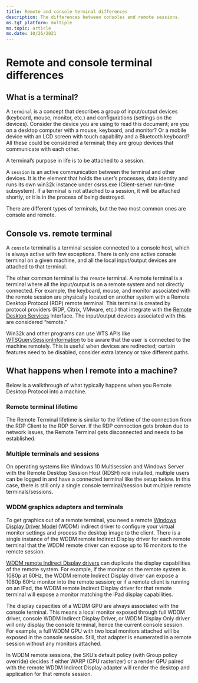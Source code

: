 ```yaml
---
title: Remote and console terminal differences
description: The differences between consoles and remote sessions.
ms.tgt_platform: multiple
ms.topic: article
ms.date: 10/26/2021
---
```


# Remote and console terminal differences

## What is a terminal?

A `terminal` is a concept that describes a group of input/output devices (keyboard, mouse, monitor, etc.) and configurations (settings on the devices). Consider the device you are using to read this document; are you on a desktop computer with a mouse, keyboard, and monitor? Or a mobile device with an LCD screen with touch capability and a Bluetooth keyboard? All these could be considered a terminal; they are group devices that communicate with each other.

A terminal’s purpose in life is to be attached to a session.

A `session` is an active communication between the terminal and other devices. It is the element that holds the user’s processes, data identity and runs its own win32k instance under csrss.exe (Client-server run-time subsystem).  If a terminal is not attached to a session, it will be attached shortly, or it is in the process of being destroyed.

There are different types of terminals, but the two most common ones are console and remote.

## Console vs. remote terminal

A `console` terminal is a terminal session connected to a console host, which is always active with few exceptions. There is only one active console terminal on a given machine, and all the local input/output devices are attached to that terminal.

The other common terminal is the `remote` terminal. A remote terminal is a terminal where all the input/output is on a remote system and not directly connected. For example, the keyboard, mouse, and monitor associated with the remote session are physically located on another system with a Remote Desktop Protocol (RDP) remote terminal. This terminal is created by protocol providers (RDP, Citrix, VMware, etc.) that integrate with the [Remote Desktop Services](/windows/win32/api/wtsprotocol/nf-wtsprotocol-iwrdsprotocolconnection-getusercredentials) Interface. The input/output devices associated with this are considered “remote.”

Win32k and other programs can use WTS APIs like [WTSQuerySessionInformation](/windows/win32/api/wtsapi32/nf-wtsapi32-wtsquerysessioninformationa) to be aware that the user is connected to the machine remotely. This is useful when devices are redirected; certain features need to be disabled, consider extra latency or take different paths.

## What happens when I remote into a machine?

Below is a walkthrough of what typically happens when you Remote Desktop Protocol into a machine.

### Remote terminal lifetime

The Remote Terminal lifetime is similar to the lifetime of the connection from the RDP Client to the RDP Server. If the RDP connection gets broken due to network issues, the Remote Terminal gets disconnected and needs to be established.

### Multiple terminals and sessions

On operating systems like Windows 10 Multisession and Windows Server with the Remote Desktop Session Host (RDSH) role installed, multiple users can be logged in and have a connected terminal like the setup below. In this case, there is still only a single console terminal/session but multiple remote terminals/sessions.

### WDDM graphics adapters and terminals

To get graphics out of a remote terminal, you need a remote [Windows Display Driver Model](/windows-hardware/drivers/display/windows-vista-display-driver-model-design-guide) (WDDM) indirect driver to configure your virtual monitor settings and process the desktop image to the client. There is a single instance of the WDDM remote Indirect Display driver for each remote terminal that the WDDM remote driver can expose up to 16 monitors to the remote session.

[WDDM remote Indirect Display drivers](/windows-hardware/drivers/display/indirect-display-driver-model-overview) can duplicate the display capabilities of the remote system. For example, if the monitor on the remote system is 1080p at 60Hz, the WDDM remote Indirect Display driver can expose a 1080p 60Hz monitor into the remote session; or if a remote client is running on an iPad, the WDDM remote Indirect Display driver for that remote terminal will expose a monitor matching the iPad display capabilities.

The display capacities of a WDDM GPU are always associated with the console terminal. This means a local monitor exposed through full WDDM driver, console WDDM Indirect Display Driver, or WDDM Display Only driver will only display the console terminal, hence the current console session. For example, a full WDDM GPU with two local monitors attached will be exposed in the console session. Still, that adapter is enumerated in a remote session without any monitors attached.

In WDDM remote sessions, the SKU’s default policy (with Group policy override) decides if either WARP (CPU rasterizer) or a render GPU paired with the remote WDDM Indirect Display adapter will render the desktop and application for that remote session.